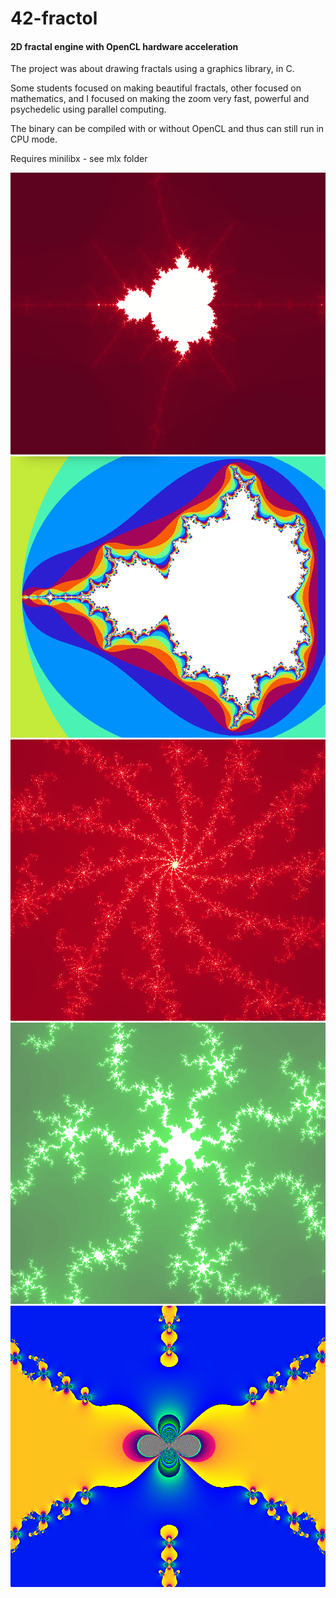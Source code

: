 # 42-fractol
#### 2D fractal engine with OpenCL hardware acceleration

The project was about drawing fractals using a graphics library, in C.

Some students focused on making beautiful fractals, other focused on mathematics, and I focused on making the zoom very fast, powerful and psychedelic using parallel computing.

The binary can be compiled with or without OpenCL and thus can still run in CPU mode.

Requires minilibx - see mlx folder

![img](Photos_fractol/mandelbrot1.png)
![img](Photos_fractol/mandelbrot2.png)
![img](Photos_fractol/mandelbrot3.png)
![img](Photos_fractol/mandelbrot4.png)
![img](Photos_fractol/newton.png)
